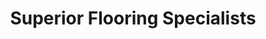 ---
title: "Superior Flooring Specialists"
url: /superior/superior-flooring-specialists/
shop: Fußböden
---